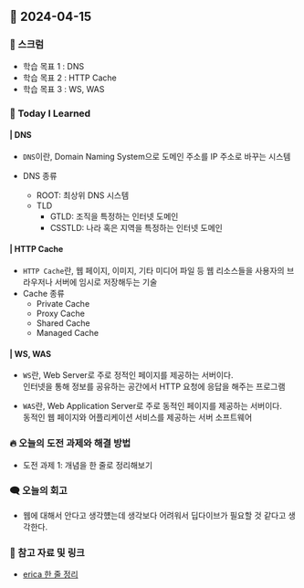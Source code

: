 ## 📆 2024-04-15

### 🔔 스크럼

- 학습 목표 1 : DNS
- 학습 목표 2 : HTTP Cache
- 학습 목표 3 : WS, WAS
  <br/>

### 🚀 Today I Learned

#### | DNS

- `DNS`이란, Domain Naming System으로 도메인 주소를 IP 주소로 바꾸는 시스템

- DNS 종류
  - ROOT: 최상위 DNS 시스템
  - TLD
    - GTLD: 조직을 특정하는 인터넷 도메인
    - CSSTLD: 나라 혹은 지역을 특정하는 인터넷 도메인

#### | HTTP Cache

- `HTTP Cache`란, 웹 페이지, 이미지, 기타 미디어 파일 등 웹 리소스들을 사용자의 브라우저나 서버에 임시로 저장해두는 기술
- Cache 종류
  - Private Cache
  - Proxy Cache
  - Shared Cache
  - Managed Cache

#### | WS, WAS

- `WS`란, Web Server로 주로 정적인 페이지를 제공하는 서버이다. <br/>
  인터넷을 통해 정보를 공유하는 공간에서 HTTP 요청에 응답을 해주는 프로그램

- `WAS`란, Web Application Server로 주로 동적인 페이지를 제공하는 서버이다.<br/>
  동적인 웹 페이지와 어플리케이션 서비스를 제공하는 서버 소프트웨어

### 🔥 오늘의 도전 과제와 해결 방법

- 도전 과제 1: 개념을 한 줄로 정리해보기
  <br/>

### 🗨️ 오늘의 회고

<!--
- 오늘의 학습 경험에 대한 자유로운 생각이나 느낀 점을 기록합니다.
- 성공적인 점, 개선해야 할 점, 새롭게 시도하고 싶은 방법 등을 포함할 수 있습니다.-->

- 웹에 대해서 안다고 생각헀는데 생각보다 어려워서 딥다이브가 필요할 것 같다고 생각한다.
  <br/>

### 📰 참고 자료 및 링크

- <a href="https://www.notion.so/goorm/2-2150f0a41b80474c9376cbfcecc096be">erica 한 줄 정리</a>
